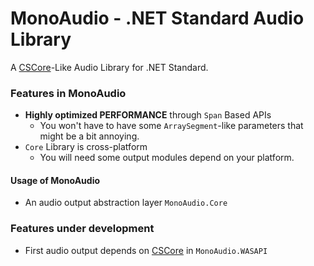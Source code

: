 # MonoAudio - .NET Standard Audio Library
A [CSCore](https://github.com/filoe/cscore)-Like Audio Library for .NET Standard.

### Features in MonoAudio
- **Highly optimized PERFORMANCE** through `Span` Based APIs
  - You won't have to have some `ArraySegment`-like parameters that might be a bit annoying.
- `Core` Library is cross-platform
  - You will need some output modules depend on your platform.

#### Usage of MonoAudio
- An audio output abstraction layer `MonoAudio.Core`

### Features under development
- First audio output depends on [CSCore](https://github.com/filoe/cscore) in `MonoAudio.WASAPI`
